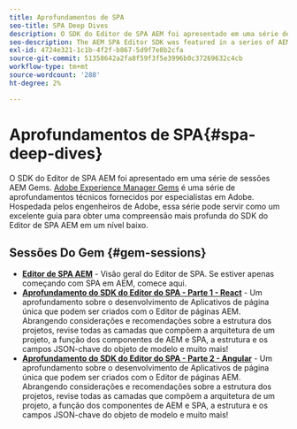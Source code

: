 ```yaml
---
title: Aprofundamentos de SPA
seo-title: SPA Deep Dives
description: O SDK do Editor de SPA AEM foi apresentado em uma série de sessões AEM Gems. Hospedada pelos engenheiros de Adobe, essa série pode servir como um excelente guia para obter uma compreensão mais profunda do SDK do Editor de SPA AEM em um nível baixo, hospedado pelos engenheiros de Adobe.
seo-description: The AEM SPA Editor SDK was featured in a series of AEM Gems sessions. Hosted by Adobe engineers, this series can serve as a great guide to gain a deeper understanding of the AEM SPA Editor SDK at a low level, hosted by Adobe engineers.
exl-id: 4724e321-1c1b-4f2f-b867-5d9f7e8b2cfa
source-git-commit: 51358642a2fa8f59f3f5e3996b0c37269632c4cb
workflow-type: tm+mt
source-wordcount: '288'
ht-degree: 2%

---
```


# Aprofundamentos de SPA{#spa-deep-dives}

O SDK do Editor de SPA AEM foi apresentado em uma série de sessões AEM Gems. [Adobe Experience Manager Gems](https://helpx.adobe.com/experience-manager/kt/eseminars/gems/aem-index.html) é uma série de aprofundamentos técnicos fornecidos por especialistas em Adobe. Hospedada pelos engenheiros de Adobe, essa série pode servir como um excelente guia para obter uma compreensão mais profunda do SDK do Editor de SPA AEM em um nível baixo.

## Sessões Do Gem {#gem-sessions}

* **[Editor de SPA AEM](https://experienceleague.adobe.com/docs/experience-manager-gems-events/gems/gems2018/aem-spa-editor.html)** - Visão geral do Editor de SPA. Se estiver apenas começando com SPA em AEM, comece aqui.
* **[Aprofundamento do SDK do Editor do SPA - Parte 1 - React](https://experienceleague.adobe.com/docs/experience-manager-gems-events/gems/gems2018/spa-editor-sdk-deep-dive-react.html)** - Um aprofundamento sobre o desenvolvimento de Aplicativos de página única que podem ser criados com o Editor de páginas AEM. Abrangendo considerações e recomendações sobre a estrutura dos projetos, revise todas as camadas que compõem a arquitetura de um projeto, a função dos componentes de AEM e SPA, a estrutura e os campos JSON-chave do objeto de modelo e muito mais!
* **[Aprofundamento do SDK do Editor do SPA - Parte 2 - Angular](https://experienceleague.adobe.com/docs/experience-manager-gems-events/gems/gems2018/spa-editor-sdk-deep-dive-angular.html)** - Um aprofundamento sobre o desenvolvimento de Aplicativos de página única que podem ser criados com o Editor de páginas AEM. Abrangendo considerações e recomendações sobre a estrutura dos projetos, revise todas as camadas que compõem a arquitetura de um projeto, a função dos componentes de AEM e SPA, a estrutura e os campos JSON-chave do objeto de modelo e muito mais!
